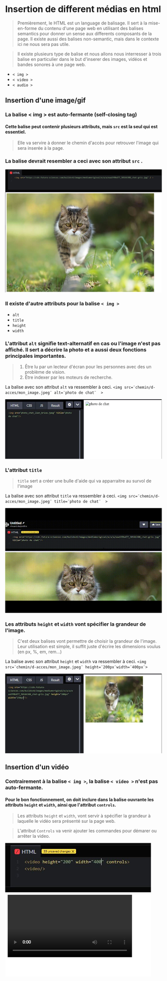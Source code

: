# Insertion de different médias en html
>Premièrement, le HTML est un language de balisage. Il sert à la mise-en-forme du contenu d'une page web en utilisant des balises semantics pour donner un sense aux differents composants de la page. Il existe aussi des balises non-semantic, mais dans le contexte ici ne nous sera pas utile.

>Il existe plusieurs type de balise et nous allons nous interresser à trois balise en particulier dans le but d'inserer des images, vidéos et bandes sonores à une page web.
* `< img >`
* `< video >`
* `< audio >`

## Insertion d'une image/gif
### La balise < img > est auto-fermante (self-closing tag)

#### Cette balise peut contenir plusieurs attributs, mais `src` est la seul qui est essentiel.
> Elle va servire à donner le chemin d'accès pour retrouver l'image qui sera inserée à la page.
### La balise devrait resembler a ceci avec son attribut `src` .

  ![example avec attribut src](media/image_src.PNG)

### Il existe d'autre attributs pour la balise `< img >`
* `alt`
* `title`
* `height`
* `width`

### L'attribut `alt` signifie text-alternatif en cas ou l'image n'est pas affiché. Il sert a décrire la photo et a aussi deux fonctions principales importantes.
> 1. Être lu par un lecteur d'écran pour les personnes avec des un problème de vision.
> 2. Être indexer par les moteurs de recherche.

 La balise avec son attribut `alt` va ressembler à ceci.
`<img src=¨chemin/d-acces/mon_image.jpeg¨ alt=¨photo de chat¨  >`

 ![example avec attribut alt](media/lien_briser_alt2.JPG)
 
### L'attribut `title`
 >`title` sert a créer une bulle d'aide qui va apparraitre au survol de l'image

 La balise avec son attribut `title` va ressembler à ceci. `<img src=¨chemin/d-acces/mon_image.jpeg¨ title=¨photo de chat¨  >`
 
 ![example avec titre hover](media/title_attrib.gif)

### Les attributs `height` et `width` vont spécifier la grandeur de l'image.
> C'est deux balises vont permettre de choisir la grandeur de l'image. Leur utilisation est simple, il suffit juste d'écrire les dimensions voulus (en px, %, em, rem...)

La balise avec son attribut `height` et `width` va ressembler à ceci. `<img src=¨chemin/d-acces/mon_image.jpeg¨ height=¨200px¨width=¨400px¨>`

![example avec attribut height & width](media/h_w_attribut.JPG)

 
## Insertion d'un vidéo
### Contrairement à la balise `< img >`, la balise `< video >` n'est pas auto-fermante.
#### Pour le bon fonctionnement, on doit inclure dans la balise ouvrante les attributs `height` et `width`, ainsi que l'attribut `controls`.
> Les attributs `height` et `width`, vont servir à spécifier la grandeur à laquelle le vidéo sera présenté sur la page web.

> L'attribut `Controls` va venir ajouter les commandes pour démarer ou arrêter la video.

![example video avec control](media/video_controls.JPG)

